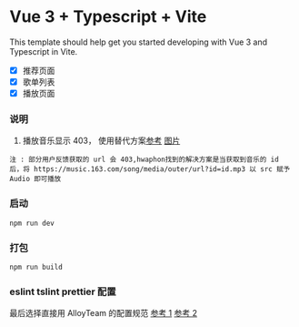 # Vue 3 + Typescript + Vite

This template should help get you started developing with Vue 3 and Typescript in Vite.

- [x] 推荐页面
- [x] 歌单列表
- [x] 播放页面

### 说明

1. 播放音乐显示 403， 使用替代方案[参考](https://neteasecloudmusicapi.vercel.app/#/?id=%e8%8e%b7%e5%8f%96%e9%9f%b3%e4%b9%90-url)
   [图片](docs/img/desc.png)

```
注 : 部分用户反馈获取的 url 会 403,hwaphon找到的解决方案是当获取到音乐的 id 后，将 https://music.163.com/song/media/outer/url?id=id.mp3 以 src 赋予 Audio 即可播放
```

### 启动

```
npm run dev
```

### 打包

```
npm run build
```

### eslint tslint prettier 配置

最后选择直接用 AlloyTeam 的配置规范
[参考 1](https://github.com/xcatliu/typescript-tutorial/blob/master/engineering/lint.md)
[参考 2](https://github.com/AlloyTeam/eslint-config-alloy/blob/master/README.zh-CN.md#vue)
